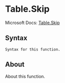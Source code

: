 # Table.Skip

Microsoft Docs: [Table.Skip](https://docs.microsoft.com/en-us/powerquery-m/table-skip)

## Syntax

```
Syntax for this function.
```

## About

About this function.

